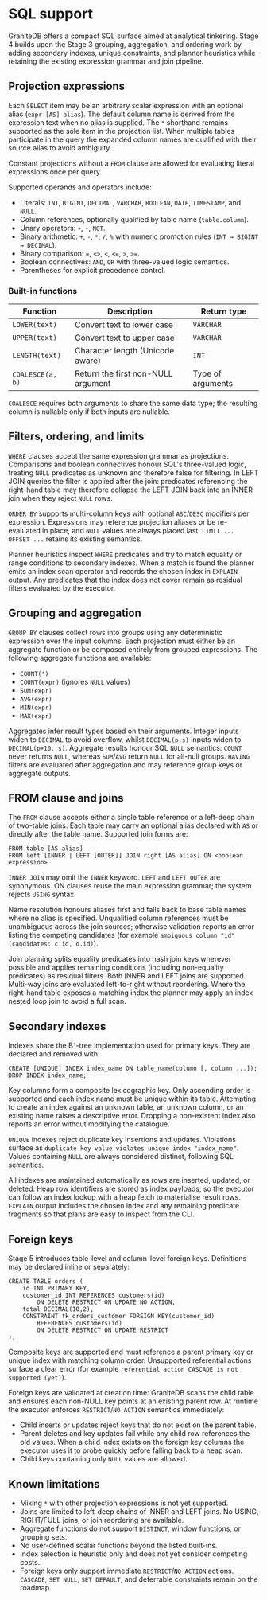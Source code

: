 # SQL support

GraniteDB offers a compact SQL surface aimed at analytical tinkering. Stage 4
builds upon the Stage 3 grouping, aggregation, and ordering work by adding
secondary indexes, unique constraints, and planner heuristics while retaining
the existing expression grammar and join pipeline.

## Projection expressions

Each `SELECT` item may be an arbitrary scalar expression with an optional alias
(`expr [AS] alias`). The default column name is derived from the expression text
when no alias is supplied. The `*` shorthand remains supported as the sole item
in the projection list. When multiple tables participate in the query the
expanded column names are qualified with their source alias to avoid ambiguity.

Constant projections without a `FROM` clause are allowed for evaluating literal
expressions once per query.

Supported operands and operators include:

* Literals: `INT`, `BIGINT`, `DECIMAL`, `VARCHAR`, `BOOLEAN`, `DATE`,
  `TIMESTAMP`, and `NULL`.
* Column references, optionally qualified by table name (`table.column`).
* Unary operators: `+`, `-`, `NOT`.
* Binary arithmetic: `+`, `-`, `*`, `/`, `%` with numeric promotion rules
  (`INT → BIGINT → DECIMAL`).
* Binary comparison: `=`, `<>`, `<`, `<=`, `>`, `>=`.
* Boolean connectives: `AND`, `OR` with three-valued logic semantics.
* Parentheses for explicit precedence control.

### Built-in functions

| Function | Description | Return type |
| --- | --- | --- |
| `LOWER(text)` | Convert text to lower case | `VARCHAR` |
| `UPPER(text)` | Convert text to upper case | `VARCHAR` |
| `LENGTH(text)` | Character length (Unicode aware) | `INT` |
| `COALESCE(a, b)` | Return the first non-NULL argument | Type of arguments |

`COALESCE` requires both arguments to share the same data type; the resulting
column is nullable only if both inputs are nullable.

## Filters, ordering, and limits

`WHERE` clauses accept the same expression grammar as projections. Comparisons
and boolean connectives honour SQL's three-valued logic, treating `NULL`
predicates as unknown and therefore false for filtering. In LEFT JOIN queries
the filter is applied after the join: predicates referencing the right-hand
table may therefore collapse the LEFT JOIN back into an INNER join when they
reject `NULL` rows.

`ORDER BY` supports multi-column keys with optional `ASC`/`DESC` modifiers per
expression. Expressions may reference projection aliases or be re-evaluated in
place, and `NULL` values are always placed last. `LIMIT ... OFFSET ...` retains
its existing semantics.

Planner heuristics inspect `WHERE` predicates and try to match equality or
range conditions to secondary indexes. When a match is found the planner emits
an index scan operator and records the chosen index in `EXPLAIN` output. Any
predicates that the index does not cover remain as residual filters evaluated
by the executor.

## Grouping and aggregation

`GROUP BY` clauses collect rows into groups using any deterministic expression
over the input columns. Each projection must either be an aggregate function or
be composed entirely from grouped expressions. The following aggregate
functions are available:

* `COUNT(*)`
* `COUNT(expr)` (ignores `NULL` values)
* `SUM(expr)`
* `AVG(expr)`
* `MIN(expr)`
* `MAX(expr)`

Aggregates infer result types based on their arguments. Integer inputs widen to
`DECIMAL` to avoid overflow, whilst `DECIMAL(p,s)` inputs widen to
`DECIMAL(p+10, s)`. Aggregate results honour SQL `NULL` semantics: `COUNT` never
returns `NULL`, whereas `SUM`/`AVG` return `NULL` for all-null groups. `HAVING`
filters are evaluated after aggregation and may reference group keys or
aggregate outputs.

## FROM clause and joins

The `FROM` clause accepts either a single table reference or a left-deep chain
of two-table joins. Each table may carry an optional alias declared with `AS`
or directly after the table name. Supported join forms are:

```
FROM table [AS alias]
FROM left [INNER | LEFT [OUTER]] JOIN right [AS alias] ON <boolean expression>
```

`INNER JOIN` may omit the `INNER` keyword. `LEFT` and `LEFT OUTER` are
synonymous. ON clauses reuse the main expression grammar; the system rejects
`USING` syntax.

Name resolution honours aliases first and falls back to base table names where
no alias is specified. Unqualified column references must be unambiguous across
the join sources; otherwise validation reports an error listing the competing
candidates (for example `ambiguous column "id" (candidates: c.id, o.id)`).

Join planning splits equality predicates into hash join keys wherever possible
and applies remaining conditions (including non-equality predicates) as
residual filters. Both INNER and LEFT joins are supported. Multi-way joins are
evaluated left-to-right without reordering. Where the right-hand table exposes a
matching index the planner may apply an index nested loop join to avoid a full
scan.

## Secondary indexes

Indexes share the B⁺-tree implementation used for primary keys. They are
declared and removed with:

```
CREATE [UNIQUE] INDEX index_name ON table_name(column [, column ...]);
DROP INDEX index_name;
```

Key columns form a composite lexicographic key. Only ascending order is
supported and each index name must be unique within its table. Attempting to
create an index against an unknown table, an unknown column, or an existing
name raises a descriptive error. Dropping a non-existent index also reports an
error without modifying the catalogue.

`UNIQUE` indexes reject duplicate key insertions and updates. Violations surface
as `duplicate key value violates unique index "index_name"`. Values containing
`NULL` are always considered distinct, following SQL semantics.

All indexes are maintained automatically as rows are inserted, updated, or
deleted. Heap row identifiers are stored as index payloads, so the executor can
follow an index lookup with a heap fetch to materialise result rows. `EXPLAIN`
output includes the chosen index and any remaining predicate fragments so that
plans are easy to inspect from the CLI.

## Foreign keys

Stage 5 introduces table-level and column-level foreign keys. Definitions may
be declared inline or separately:

```
CREATE TABLE orders (
    id INT PRIMARY KEY,
    customer_id INT REFERENCES customers(id)
        ON DELETE RESTRICT ON UPDATE NO ACTION,
    total DECIMAL(10,2),
    CONSTRAINT fk_orders_customer FOREIGN KEY(customer_id)
        REFERENCES customers(id)
        ON DELETE RESTRICT ON UPDATE RESTRICT
);
```

Composite keys are supported and must reference a parent primary key or unique
index with matching column order. Unsupported referential actions surface a
clear error (for example `referential action CASCADE is not supported (yet)`).

Foreign keys are validated at creation time: GraniteDB scans the child table and
ensures each non-NULL key points at an existing parent row. At runtime the
executor enforces `RESTRICT`/`NO ACTION` semantics immediately:

* Child inserts or updates reject keys that do not exist on the parent table.
* Parent deletes and key updates fail while any child row references the old
  values. When a child index exists on the foreign key columns the executor uses
  it to probe quickly before falling back to a heap scan.
* Child keys containing only `NULL` values are allowed.

## Known limitations

* Mixing `*` with other projection expressions is not yet supported.
* Joins are limited to left-deep chains of INNER and LEFT joins. No USING,
  RIGHT/FULL joins, or join reordering are available.
* Aggregate functions do not support `DISTINCT`, window functions, or grouping
  sets.
* No user-defined scalar functions beyond the listed built-ins.
* Index selection is heuristic only and does not yet consider competing costs.
* Foreign keys only support immediate `RESTRICT`/`NO ACTION` actions. `CASCADE`,
  `SET NULL`, `SET DEFAULT`, and deferrable constraints remain on the roadmap.

